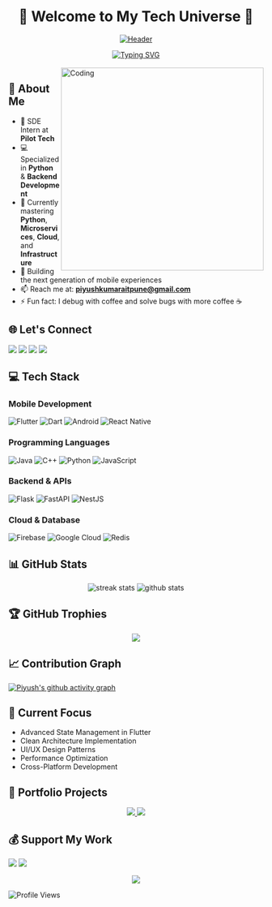 # <div align="center">🌟 Welcome to My Tech Universe 🌟</div>

<div align="center">
  
[![Header](https://capsule-render.vercel.app/api?type=waving&color=gradient&customColorList=24&height=250&section=header&text=Piyush%20Kumar&fontSize=70&fontAlignY=35&desc=Flutter%20Developer%20|%20Mobile%20App%20Developer%20|%20Tech%20Enthusiast&descAlignY=55&animation=twinkling)](https://github.com/piyushkumar12111111)

</div>

<div align="center">
  <a href="https://git.io/typing-svg">
    <img src="https://readme-typing-svg.demolab.com?font=Fira+Code&weight=600&size=28&duration=4000&pause=1000&color=6AD3F5&center=true&vCenter=true&random=false&width=635&lines=Mobile+App+Developer;Flutter+Enthusiast;Tech+Innovation+Passionate;Full+Stack+Development;Always+Learning+New+Technologies" alt="Typing SVG" />
  </a>
</div>

<br/>


<img align="right" alt="Coding" width="400" src="https://www.lambdatest.com/resources/images/news24.gif">



## 💫 About Me
- 🚀 SDE Intern at **Pilot Tech**
- 💻 Specialized in **Python** & **Backend Development**
- 🌱 Currently mastering **Python**, **Microservices**, **Cloud**, and **Infrastructure**
- 📱 Building the next generation of mobile experiences
- 📫 Reach me at: **piyushkumaraitpune@gmail.com**
- ⚡ Fun fact: I debug with coffee and solve bugs with more coffee ☕

## 🌐 Let's Connect
<p align="left">
<a href="https://www.linkedin.com/in/piyush-kumar-806903228/"><img src="https://img.shields.io/badge/LinkedIn-0077B5?style=for-the-badge&logo=linkedin&logoColor=white"/></a>
<a href="mailto:piyushkumaraitpune@gmail.com"><img src="https://img.shields.io/badge/Gmail-D14836?style=for-the-badge&logo=gmail&logoColor=white"/></a>
<a href="https://twitter.com/vaibhavsngh0"><img src="https://img.shields.io/badge/Twitter-1DA1F2?style=for-the-badge&logo=twitter&logoColor=white"/></a>
<a href="https://instagram.com/vvaibhav_s/"><img src="https://img.shields.io/badge/Instagram-E4405F?style=for-the-badge&logo=instagram&logoColor=white"/></a>
</p>

## 💻 Tech Stack

### Mobile Development
![Flutter](https://img.shields.io/badge/Flutter-02569B?style=for-the-badge&logo=flutter&logoColor=white)
![Dart](https://img.shields.io/badge/Dart-0175C2?style=for-the-badge&logo=dart&logoColor=white)
![Android](https://img.shields.io/badge/Android-3DDC84?style=for-the-badge&logo=android&logoColor=white)
![React Native](https://img.shields.io/badge/React_Native-20232A?style=for-the-badge&logo=react&logoColor=61DAFB)

### Programming Languages
![Java](https://img.shields.io/badge/Java-ED8B00?style=for-the-badge&logo=openjdk&logoColor=white)
![C++](https://img.shields.io/badge/C++-00599C?style=for-the-badge&logo=cplusplus&logoColor=white)
![Python](https://img.shields.io/badge/Python-3776AB?style=for-the-badge&logo=python&logoColor=white)
![JavaScript](https://img.shields.io/badge/JavaScript-F7DF1E?style=for-the-badge&logo=javascript&logoColor=black)

### Backend & APIs
![Flask](https://img.shields.io/badge/Flask-000000?style=for-the-badge&logo=flask&logoColor=white)
![FastAPI](https://img.shields.io/badge/FastAPI-009688?style=for-the-badge&logo=fastapi&logoColor=white)
![NestJS](https://img.shields.io/badge/NestJS-E0234E?style=for-the-badge&logo=nestjs&logoColor=white)

### Cloud & Database
![Firebase](https://img.shields.io/badge/Firebase-FFCA28?style=for-the-badge&logo=firebase&logoColor=black)
![Google Cloud](https://img.shields.io/badge/Google_Cloud-4285F4?style=for-the-badge&logo=google-cloud&logoColor=white)
![Redis](https://img.shields.io/badge/Redis-DC382D?style=for-the-badge&logo=redis&logoColor=white)

## 📊 GitHub Stats
<div align="center">
  <img src="https://github-readme-streak-stats.herokuapp.com/?user=piyushkumar12111111&theme=tokyonight&hide_border=true" alt="streak stats"/>
  <img src="https://github-readme-stats.vercel.app/api?username=piyushkumar12111111&show_icons=true&theme=tokyonight&hide_border=true" alt="github stats"/>
</div>

## 🏆 GitHub Trophies
<div align="center">
  <img src="https://github-profile-trophy.vercel.app/?username=piyushkumar12111111&theme=discord&no-frame=true&column=7"/>
</div>

## 📈 Contribution Graph
[![Piyush's github activity graph](https://github-readme-activity-graph.vercel.app/graph?username=piyushkumar12111111&theme=tokyo-night)](https://github.com/ashutosh00710/github-readme-activity-graph)

## 🎯 Current Focus
- Advanced State Management in Flutter
- Clean Architecture Implementation
- UI/UX Design Patterns
- Performance Optimization
- Cross-Platform Development

## 🎨 Portfolio Projects
<div align="center">
  <a href="https://github.com/piyushkumar12111111/DiagramGpt_Flask">
    <img src="https://github-readme-stats.vercel.app/api/pin/?username=piyushkumar12111111&repo=project1&theme=tokyonight" />
  </a>
  <a href="https://github.com/piyushkumar12111111/llm-integrator">
    <img src="https://github-readme-stats.vercel.app/api/pin/?username=piyushkumar12111111&repo=project2&theme=tokyonight" />
  </a>
</div>

## 💰 Support My Work
<p align="left">
<a href="https://www.buymeacoffee.com/z3r00"><img src="https://img.shields.io/badge/Buy_Me_A_Coffee-FFDD00?style=for-the-badge&logo=buy-me-a-coffee&logoColor=black"/></a>
<a href="https://paypal.me/Vaibhav307"><img src="https://img.shields.io/badge/PayPal-00457C?style=for-the-badge&logo=paypal&logoColor=white"/></a>
</p>

<div align="center">
  <img src="https://capsule-render.vercel.app/api?type=waving&color=gradient&height=100&section=footer"/>
</div>

![Profile Views](https://komarev.com/ghpvc/?username=piyushkumar12111111&color=blueviolet)
